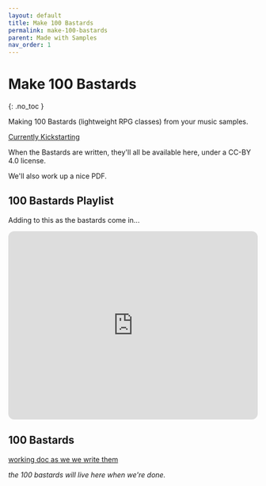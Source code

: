 ```yaml
---
layout: default
title: Make 100 Bastards
permalink: make-100-bastards
parent: Made with Samples
nav_order: 1
---
```


# Make 100 Bastards
{: .no_toc }

Making 100 Bastards (lightweight RPG classes) from your music samples.

[Currently Kickstarting](https://www.kickstarter.com/projects/72stations/make-100-bastards)

When the Bastards are written, they'll all be available here, under a CC-BY 4.0 license.

We'll also work up a nice PDF.

## 100 Bastards Playlist
Adding to this as the bastards come in...
<iframe style="border-radius:12px" src="https://open.spotify.com/embed/playlist/3HO3exOVb5j9sOsITekGaI?utm_source=generator" width="100%" height="380" frameBorder="0" allowfullscreen="" allow="autoplay; clipboard-write; encrypted-media; fullscreen; picture-in-picture" loading="lazy"></iframe>

## 100 Bastards

[working doc as we we write them](https://docs.google.com/document/d/1DIrBDO2EWLywZx4GScfVCe_P5xFIsYhgNT8tMh4xnK0)

*the 100 bastards will live here when we're done.*











